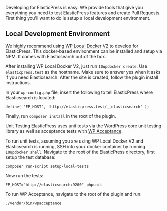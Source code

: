 Developing for ElasticPress is easy. We provide tools that give you everything you need to test ElasticPress features and create Pull Requests. First thing you'll want to do is setup a local development environment.

## Local Development Environment
We highly recommend using [WP Local Docker V2](https://github.com/10up/wp-local-docker-v2) to develop for ElasticPress. This docker-based environment can be installed and setup via NPM. It comes with Elasticsearch out of the box.

After installing WP Local Docker V2, just run `10updocker create`. Use `elasticpress.test` as the hostname. Make sure to answer yes when it asks if you need Elasticsearch. After the site is created, follow the plugin install instructions.

In your `wp-config.php` file, insert the following to tell ElasticPress where Elasticsearch is located:

```
define( 'EP_HOST', 'http://elasticpress.test/__elasticsearch' );
```

Finally, run `composer install` in the root of the plugin.

Unit Testing
ElasticPress uses unit tests via the WordPress core unit testing library as well as acceptance tests with [WP Acceptance](https://github.com/10up/wpacceptance).

To run unit tests, assuming you are using WP Local Docker V2 and Elasticsearch is running, SSH into your docker container by running `10updocker shell`. Navigate to the root of the ElasticPress directory, first setup the test database:

```
composer run-script setup-local-tests
```

Now run the tests:

```
EP_HOST="http://elasticsearch:9200" phpunit
```

To run WP Acceptance, navigate to the root of the plugin and run:

```
./vendor/bin/wpacceptance
```